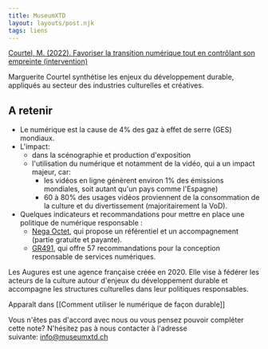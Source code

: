 ```yaml
---
title: MuseumXTD
layout: layouts/post.njk
tags: liens
---
```

[Courtel, M. (2022). Favoriser la transition numérique tout en contrôlant son empreinte (intervention)](https://www.museumconnections.com/archives-2022__trashed/retour-sur-museum-connections-2022/transition-numerique/)

Marguerite Courtel synthétise les enjeux du développement durable, appliqués au secteur des industries culturelles et créatives.  

## A retenir
- Le numérique est la cause de 4% des gaz à effet de serre (GES) mondiaux.
- L'impact:  
	- dans la scénographie et production d'exposition 
	- l'utilisation du numérique et notamment de la vidéo, qui a un impact majeur, car: 
		- les vidéos en ligne génèrent environ 1% des émissions mondiales, soit autant qu'un pays comme l'Espagne)
		- 60 à 80% des usages vidéos proviennent de la consommation de la culture et du divertissement (majoritairement la VoD). 
- Quelques indicateurs et recommandations pour mettre en place une politique de numérique responsable : 
	- [Nega Octet](https://negaoctet.org/), qui propose un référentiel et un accompagnement (partie gratuite et payante). 
	- [GR491](https://gr491.isit-europe.org/), qui offre 57 recommandations pour la conception responsable de services numériques. 

Les Augures est une agence française créée en 2020. Elle vise à fédérer les acteurs de la culture autour d'enjeux du développement durable et accompagne les structures culturelles dans leur politiques responsables. 

Apparaît dans [[Comment utiliser le numérique de façon durable]]

Vous n'êtes pas d'accord avec nous ou vous pensez pouvoir compléter cette note? N'hésitez pas à nous contacter à l'adresse suivante: [info@museumxtd.ch](mailto:info@museumxtd.ch)